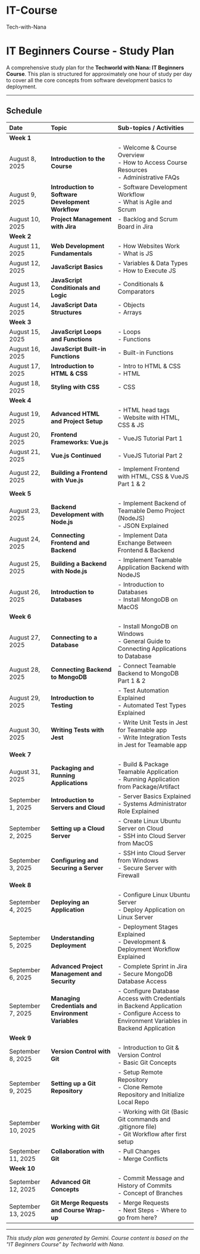 # IT-Course
Tech-with-Nana

# IT Beginners Course - Study Plan

A comprehensive study plan for the **Techworld with Nana: IT Beginners Course**. This plan is structured for approximately one hour of study per day to cover all the core concepts from software development basics to deployment.

***

## Schedule

| Date              | Topic                                               | Sub-topics / Activities                                                                                                      |
| :---------------- | :-------------------------------------------------- | :--------------------------------------------------------------------------------------------------------------------------- |
| **Week 1** |                                                     |                                                                                                                              |
| August 8, 2025    | **Introduction to the Course** | - Welcome & Course Overview <br> - How to Access Course Resources <br> - Administrative FAQs                                    |
| August 9, 2025    | **Introduction to Software Development Workflow** | - Software Development Workflow <br> - What is Agile and Scrum                                                                  |
| August 10, 2025   | **Project Management with Jira** | - Backlog and Scrum Board in Jira                                                                                            |
| **Week 2** |                                                     |                                                                                                                              |
| August 11, 2025   | **Web Development Fundamentals** | - How Websites Work <br> - What is JS                                                                                         |
| August 12, 2025   | **JavaScript Basics** | - Variables & Data Types <br> - How to Execute JS                                                                             |
| August 13, 2025   | **JavaScript Conditionals and Logic** | - Conditionals & Comparators                                                                                                 |
| August 14, 2025   | **JavaScript Data Structures** | - Objects <br> - Arrays                                                                                                      |
| **Week 3** |                                                     |                                                                                                                              |
| August 15, 2025   | **JavaScript Loops and Functions** | - Loops <br> - Functions                                                                                                     |
| August 16, 2025   | **JavaScript Built-in Functions** | - Built-in Functions                                                                                                         |
| August 17, 2025   | **Introduction to HTML & CSS** | - Intro to HTML & CSS <br> - HTML                                                                                             |
| August 18, 2025   | **Styling with CSS** | - CSS                                                                                                                        |
| **Week 4** |                                                     |                                                                                                                              |
| August 19, 2025   | **Advanced HTML and Project Setup** | - HTML head tags <br> - Website with HTML, CSS & JS                                                                           |
| August 20, 2025   | **Frontend Frameworks: Vue.js** | - VueJS Tutorial Part 1                                                                                                      |
| August 21, 2025   | **Vue.js Continued** | - VueJS Tutorial Part 2                                                                                                      |
| August 22, 2025   | **Building a Frontend with Vue.js** | - Implement Frontend with HTML, CSS & VueJS Part 1 & 2                                                                       |
| **Week 5** |                                                     |                                                                                                                              |
| August 23, 2025   | **Backend Development with Node.js** | - Implement Backend of Teamable Demo Project (NodeJS) <br> - JSON Explained                                                      |
| August 24, 2025   | **Connecting Frontend and Backend** | - Implement Data Exchange Between Frontend & Backend                                                                         |
| August 25, 2025   | **Building a Backend with Node.js** | - Implement Teamable Application Backend with NodeJS                                                                         |
| August 26, 2025   | **Introduction to Databases** | - Introduction to Databases <br> - Install MongoDB on MacOS                                                                  |
| **Week 6** |                                                     |                                                                                                                              |
| August 27, 2025   | **Connecting to a Database** | - Install MongoDB on Windows <br> - General Guide to Connecting Applications to Database                                       |
| August 28, 2025   | **Connecting Backend to MongoDB** | - Connect Teamable Backend to MongoDB Part 1 & 2                                                                             |
| August 29, 2025   | **Introduction to Testing** | - Test Automation Explained <br> - Automated Test Types Explained                                                              |
| August 30, 2025   | **Writing Tests with Jest** | - Write Unit Tests in Jest for Teamable app <br> - Write Integration Tests in Jest for Teamable app                           |
| **Week 7** |                                                     |                                                                                                                              |
| August 31, 2025   | **Packaging and Running Applications** | - Build & Package Teamable Application <br> - Running Application from Package/Artifact                                       |
| September 1, 2025 | **Introduction to Servers and Cloud** | - Server Basics Explained <br> - Systems Administrator Role Explained                                                          |
| September 2, 2025 | **Setting up a Cloud Server** | - Create Linux Ubuntu Server on Cloud <br> - SSH into Cloud Server from MacOS                                                  |
| September 3, 2025 | **Configuring and Securing a Server** | - SSH into Cloud Server from Windows <br> - Secure Server with Firewall                                                        |
| **Week 8** |                                                     |                                                                                                                              |
| September 4, 2025 | **Deploying an Application** | - Configure Linux Ubuntu Server <br> - Deploy Application on Linux Server                                                     |
| September 5, 2025 | **Understanding Deployment** | - Deployment Stages Explained <br> - Development & Deployment Workflow Explained                                               |
| September 6, 2025 | **Advanced Project Management and Security** | - Complete Sprint in Jira <br> - Secure MongoDB Database Access                                                               |
| September 7, 2025 | **Managing Credentials and Environment Variables** | - Configure Database Access with Credentials in Backend Application <br> - Configure Access to Environment Variables in Backend Application |
| **Week 9** |                                                     |                                                                                                                              |
| September 8, 2025 | **Version Control with Git** | - Introduction to Git & Version Control <br> - Basic Git Concepts                                                             |
| September 9, 2025 | **Setting up a Git Repository** | - Setup Remote Repository <br> - Clone Remote Repository and Initialize Local Repo                                              |
| September 10, 2025| **Working with Git** | - Working with Git (Basic Git commands and .gitignore file) <br> - Git Workflow after first setup                              |
| September 11, 2025| **Collaboration with Git** | - Pull Changes <br> - Merge Conflicts                                                                                        |
| **Week 10** |                                                     |                                                                                                                              |
| September 12, 2025| **Advanced Git Concepts** | - Commit Message and History of Commits <br> - Concept of Branches                                                           |
| September 13, 2025| **Git Merge Requests and Course Wrap-up** | - Merge Requests <br> - Next Steps - Where to go from here?                                                                  |

***
*This study plan was generated by Gemini. Course content is based on the "IT Beginners Course" by Techworld with Nana.*

